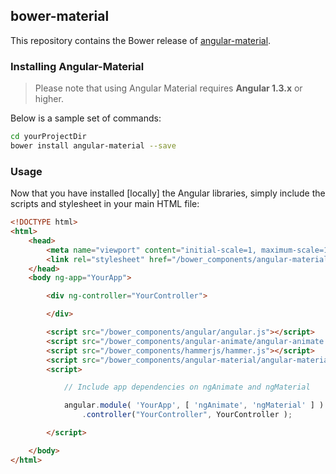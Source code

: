 ## bower-material

This repository contains the Bower release of [angular-material](https://github.com/angular/material).

### Installing Angular-Material

> Please note that using Angular Material requires **Angular 1.3.x** or higher.

Below is a sample set of commands:

```bash
cd yourProjectDir
bower install angular-material --save
```

### Usage

Now that you have installed [locally] the Angular libraries, simply include the scripts and stylesheet in your main HTML file:

```html
<!DOCTYPE html>
<html>
	<head>
		<meta name="viewport" content="initial-scale=1, maximum-scale=1, user-scalable=no" />
		<link rel="stylesheet" href="/bower_components/angular-material/angular-material.css">
	</head>
	<body ng-app="YourApp">

		<div ng-controller="YourController">

		</div>

		<script src="/bower_components/angular/angular.js"></script>
		<script src="/bower_components/angular-animate/angular-animate.js"></script>
		<script src="/bower_components/hammerjs/hammer.js"></script>
		<script src="/bower_components/angular-material/angular-material.js"></script>
		<script>

			// Include app dependencies on ngAnimate and ngMaterial

			angular.module( 'YourApp', [ 'ngAnimate', 'ngMaterial' ] )
				.controller("YourController", YourController );

		</script>

	</body>
</html>
```
